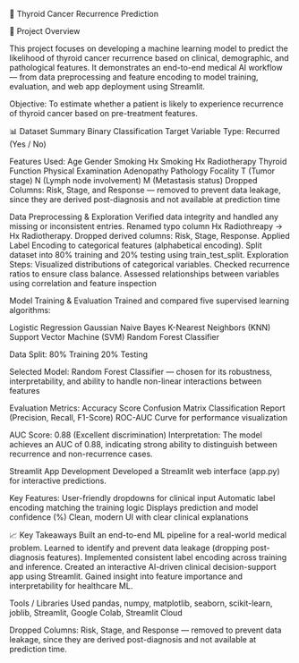 🧬 Thyroid Cancer Recurrence Prediction

📘 Project Overview

This project focuses on developing a machine learning model to predict the likelihood of thyroid cancer recurrence based on clinical, demographic, and pathological features.
It demonstrates an end-to-end medical AI workflow — from data preprocessing and feature encoding to model training, evaluation, and web app deployment using Streamlit.

Objective:
To estimate whether a patient is likely to experience recurrence of thyroid cancer based on pre-treatment features.

📊 Dataset Summary
Binary Classification
Target Variable	Type: Recurred (Yes / No)	

Features Used:
Age
Gender
Smoking
Hx Smoking
Hx Radiotherapy
Thyroid Function
Physical Examination
Adenopathy
Pathology
Focality
T (Tumor stage)
N (Lymph node involvement)
M (Metastasis status)
Dropped Columns:
Risk, Stage, and Response — removed to prevent data leakage, since they are derived post-diagnosis and not available at prediction time

Data Preprocessing & Exploration
Verified data integrity and handled any missing or inconsistent entries.
Renamed typo column Hx Radiothreapy → Hx Radiotherapy.
Dropped derived columns: Risk, Stage, Response.
Applied Label Encoding to categorical features (alphabetical encoding).
Split dataset into 80% training and 20% testing using train_test_split.
Exploration Steps:
Visualized distributions of categorical variables.
Checked recurrence ratios to ensure class balance.
Assessed relationships between variables using correlation and feature inspection

Model Training & Evaluation
Trained and compared five supervised learning algorithms:

Logistic Regression
Gaussian Naive Bayes
K-Nearest Neighbors (KNN)
Support Vector Machine (SVM)
Random Forest Classifier

Data Split:
80% Training
20% Testing

Selected Model:
Random Forest Classifier — chosen for its robustness, interpretability, and ability to handle non-linear interactions between features

Evaluation Metrics:
Accuracy Score
Confusion Matrix
Classification Report (Precision, Recall, F1-Score)
ROC-AUC Curve for performance visualization

AUC Score: 0.88 (Excellent discrimination)
Interpretation: The model achieves an AUC of 0.88, indicating strong ability to distinguish between recurrence and non-recurrence cases.

Streamlit App Development
Developed a Streamlit web interface (app.py) for interactive predictions.

Key Features:
User-friendly dropdowns for clinical input 
Automatic label encoding matching the training logic
Displays prediction and model confidence (%)
Clean, modern UI with clear clinical explanations

📈 Key Takeaways
Built an end-to-end ML pipeline for a real-world medical problem.
Learned to identify and prevent data leakage (dropping post-diagnosis features).
Implemented consistent label encoding across training and inference.
Created an interactive AI-driven clinical decision-support app using Streamlit.
Gained insight into feature importance and interpretability for healthcare ML.

Tools / Libraries Used
pandas, numpy, matplotlib, seaborn, scikit-learn, joblib, Streamlit, Google Colab, Streamlit Cloud 


Dropped Columns:
Risk, Stage, and Response — removed to prevent data leakage, since they are derived post-diagnosis and not available at prediction time.

